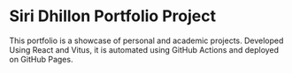 # Siri Dhillon Portfolio Project

This portfolio is a showcase of personal and academic projects. Developed Using React and Vitus, it is automated using GitHub Actions and deployed on GitHub Pages.
